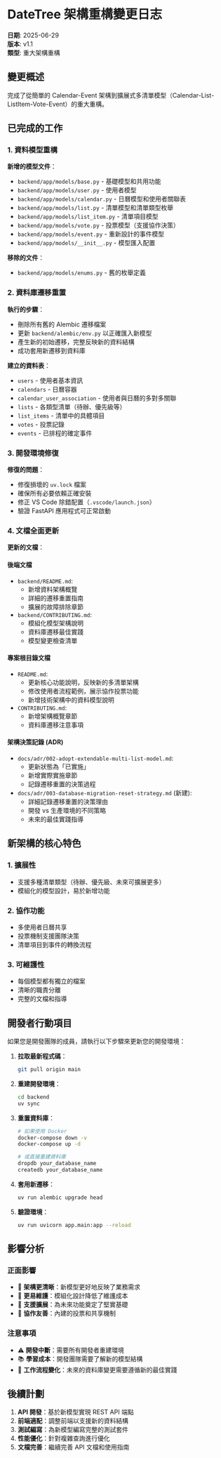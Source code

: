 # DateTree 架構重構變更日志

**日期**: 2025-06-29  
**版本**: v1.1  
**類型**: 重大架構重構

## 變更概述

完成了從簡單的 Calendar-Event 架構到擴展式多清單模型（Calendar-List-ListItem-Vote-Event）的重大重構。

## 已完成的工作

### 1. 資料模型重構

**新增的模型文件**：
- `backend/app/models/base.py` - 基礎模型和共用功能
- `backend/app/models/user.py` - 使用者模型
- `backend/app/models/calendar.py` - 日曆模型和使用者關聯表
- `backend/app/models/list.py` - 清單模型和清單類型枚舉
- `backend/app/models/list_item.py` - 清單項目模型
- `backend/app/models/vote.py` - 投票模型（支援協作決策）
- `backend/app/models/event.py` - 重新設計的事件模型
- `backend/app/models/__init__.py` - 模型匯入配置

**移除的文件**：
- `backend/app/models/enums.py` - 舊的枚舉定義

### 2. 資料庫遷移重置

**執行的步驟**：
- 刪除所有舊的 Alembic 遷移檔案
- 更新 `backend/alembic/env.py` 以正確匯入新模型
- 產生新的初始遷移，完整反映新的資料結構
- 成功套用新遷移到資料庫

**建立的資料表**：
- `users` - 使用者基本資訊
- `calendars` - 日曆容器
- `calendar_user_association` - 使用者與日曆的多對多關聯
- `lists` - 各類型清單（待辦、優先級等）
- `list_items` - 清單中的具體項目
- `votes` - 投票記錄
- `events` - 已排程的確定事件

### 3. 開發環境修復

**修復的問題**：
- 修復損壞的 `uv.lock` 檔案
- 確保所有必要依賴正確安裝
- 修正 VS Code 除錯配置（`.vscode/launch.json`）
- 驗證 FastAPI 應用程式可正常啟動

### 4. 文檔全面更新

**更新的文檔**：

#### 後端文檔
- `backend/README.md`: 
  - 新增資料架構概覽
  - 詳細的遷移重置指南
  - 擴展的故障排除章節
- `backend/CONTRIBUTING.md`:
  - 模組化模型架構說明
  - 資料庫遷移最佳實踐
  - 模型變更檢查清單

#### 專案根目錄文檔
- `README.md`:
  - 更新核心功能說明，反映新的多清單架構
  - 修改使用者流程範例，展示協作投票功能
  - 新增技術架構中的資料模型說明
- `CONTRIBUTING.md`:
  - 新增架構概覽章節
  - 資料庫遷移注意事項

#### 架構決策記錄 (ADR)
- `docs/adr/002-adopt-extendable-multi-list-model.md`:
  - 更新狀態為「已實施」
  - 新增實際實施章節
  - 記錄遷移重置的決策過程
- `docs/adr/003-database-migration-reset-strategy.md` (新建):
  - 詳細記錄遷移重置的決策理由
  - 開發 vs 生產環境的不同策略
  - 未來的最佳實踐指導

## 新架構的核心特色

### 1. 擴展性
- 支援多種清單類型（待辦、優先級、未來可擴展更多）
- 模組化的模型設計，易於新增功能

### 2. 協作功能
- 多使用者日曆共享
- 投票機制支援團隊決策
- 清單項目到事件的轉換流程

### 3. 可維護性
- 每個模型都有獨立的檔案
- 清晰的職責分離
- 完整的文檔和指導

## 開發者行動項目

如果您是開發團隊的成員，請執行以下步驟來更新您的開發環境：

1. **拉取最新程式碼**：
   ```bash
   git pull origin main
   ```

2. **重建開發環境**：
   ```bash
   cd backend
   uv sync
   ```

3. **重置資料庫**：
   ```bash
   # 如果使用 Docker
   docker-compose down -v
   docker-compose up -d
   
   # 或直接重建資料庫
   dropdb your_database_name
   createdb your_database_name
   ```

4. **套用新遷移**：
   ```bash
   uv run alembic upgrade head
   ```

5. **驗證環境**：
   ```bash
   uv run uvicorn app.main:app --reload
   ```

## 影響分析

### 正面影響
- 🎯 **架構更清晰**：新模型更好地反映了業務需求
- 🔧 **更易維護**：模組化設計降低了維護成本
- 🚀 **支援擴展**：為未來功能奠定了堅實基礎
- 👥 **協作友善**：內建的投票和共享機制

### 注意事項
- ⚠️ **開發中斷**：需要所有開發者重建環境
- 📚 **學習成本**：開發團隊需要了解新的模型結構
- 🔄 **工作流程變化**：未來的資料庫變更需要遵循新的最佳實踐

## 後續計劃

1. **API 開發**：基於新模型實現 REST API 端點
2. **前端適配**：調整前端以支援新的資料結構
3. **測試編寫**：為新模型編寫完整的測試套件
4. **性能優化**：針對複雜查詢進行優化
5. **文檔完善**：繼續完善 API 文檔和使用指南
